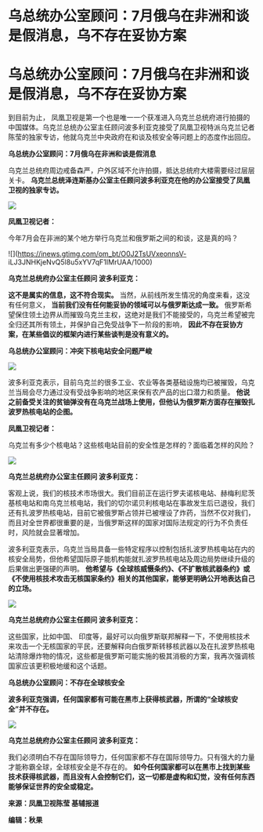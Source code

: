 # 乌总统办公室顾问：7月俄乌在非洲和谈是假消息，乌不存在妥协方案

# 乌总统办公室顾问：7月俄乌在非洲和谈是假消息，乌不存在妥协方案

到目前为止，
凤凰卫视是第一个也是唯一一个获准进入乌克兰总统府进行拍摄的中国媒体。乌克兰总统办公室主任顾问波多利亚克接受了凤凰卫视特派乌克兰记者陈莹的独家专访，他就乌克兰中央政府在和谈及核安全等问题上的态度作出回应。

**乌总统办公室顾问：7月俄乌在非洲和谈是假消息**

乌克兰总统府周边戒备森严，户外区域不允许拍摄，抵达总统府大楼需要经过层层关卡。
**乌克兰总统泽连斯基办公室主任顾问波多利亚克在他的办公室接受了凤凰卫视的独家专访。**

![](https://inews.gtimg.com/om_bt/O-D_rPLcVweP8yatnxB5VqP97SUcetiDF3LHTBxua5NoYAA/1000)

**凤凰卫视记者：**

今年7月会在非洲的某个地方举行乌克兰和俄罗斯之间的和谈，这是真的吗？

![](https://inews.gtimg.com/om_bt/O0J2TsUVxeonnsV-
iLJ3JNHKjeNvQ5l8u5xYV7qF1IMrUAA/1000)

**乌克兰总统府办公室主任顾问 波多利亚克：**

**这不是属实的信息，这不符合现实。** 当然，从前线所发生情况的角度来看，这没有任何意义， **当前我们没有任何能妥协的领域可以与俄罗斯达成一致。**
俄罗斯希望保住领土边界从而摧毁乌克兰主权，这绝对是我们不能接受的，乌克兰希望被完全归还其所有领土，并保护自己免受战争下一阶段的影响，
**因此不存在妥协方案，在某些倡议的框架内进行某些谈判是没有意义的。**

**乌总统办公室顾问：冲突下核电站安全问题严峻**

![](https://inews.gtimg.com/om_bt/OpxDGVhAqe9KcjLfDP9qqrlZ6zYVz8HG8ReCHBkiurXZ0AA/1000)

波多利亚克表示，目前乌克兰的很多工业、农业等各类基础设施均已被摧毁，乌克兰当局会尽力通过没有受战争影响的地区来保有农产品的出口潜力和质量。
**他说之前备受关注的贫铀弹没有在乌克兰战场上使用，但他认为俄罗斯方面存在摧毁扎波罗热核电站的企图。**

**凤凰卫视记者：**

乌克兰有多少个核电站？这些核电站目前的安全性是怎样的？面临着怎样的风险？

![](https://inews.gtimg.com/om_bt/OY8cBfEYBAY0rrns-A3H4_Z9piZn4ShAkpzoILcpsEAFwAA/1000)

**乌克兰总统府办公室主任顾问 波多利亚克：**

客观上说，我们的核技术市场很大。我们目前正在运行罗夫诺核电站、赫梅利尼茨基核电站和南乌克兰核电站，我们的切尔诺贝利核电站在事故发生后已退役，我们还有扎波罗热核电站，目前它被俄罗斯占领并已被埋设了炸药，当然不仅对我们，而且对全世界都很重要的是，当俄罗斯这样的国家对国际法规定的行为不负责任时，风险就会显著增加。

波多利亚克表示，乌克兰当局具备一些特定程序以控制包括扎波罗热核电站在内的核安全局势，但他希望国际原子能机构能就扎波罗热核电站及周边局势继续升级的后果做出更强硬的声明。
**他希望与《全球核威慑条约》、《不扩散核武器条约》或《不使用核技术攻击无核国家条约》相关的其他国家，能够更明确公开地表达自己的立场。**

![](https://inews.gtimg.com/om_bt/OLl39IAeh83D3wwf91s5JBP3MmhsYQtDCdv09ctPty0coAA/1000)

**乌克兰总统府办公室主任顾问 波多利亚克：**

这些国家，比如中国、
印度等，最好可以向俄罗斯联邦解释一下，不使用核技术来攻击一个无核国家的平民，还要解释向白俄罗斯转移核武器以及在扎波罗热核电站清除爆炸物的情况，这些都是俄罗斯可能实施的极其消极的方案，我再次强调核国家应该更积极地缓和这个话题。

**乌总统办公室顾问：不存在全球核安全**

**波多利亚克强调，任何国家都有可能在黑市上获得核武器，所谓的“全球核安全”并不存在。**

![](https://inews.gtimg.com/om_bt/OF2nHHXn_qxQRXS_WZO88IaTxh7-d4TnSKRcxzVj66mxkAA/1000)

**乌克兰总统府办公室主任顾问 波多利亚克：**

我们必须明白不存在国际领导力，任何国家都不存在国际领导力。只有强大的力量才能称霸全球，全球核安全是不存在的。
**如今任何国家都可以在黑市上找到某些技术获得核武器，而且没有人会控制它们，这一切都是虚构和幻觉，没有任何东西能够保证世界的安全或稳定。**

**来源：凤凰卫视陈莹 基辅报道**

**编辑：秋果**

